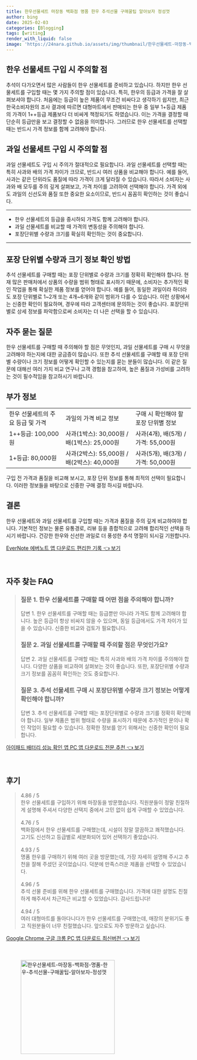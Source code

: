 ```yaml
---
title: 한우선물세트 마장동 백화점 명품 한우 추석선물 구매꿀팁 알아보자 정성껏
author: bing
date: 2025-02-03
categories: [Blogging]
tags: [writing]
render_with_liquid: false
image: 'https://24nara.github.io/assets/img/thumbnail/한우선물세트-마장동-백화점-명품-한우-추석선물-구매꿀팁-알아보자-정성껏.webp'
---
```



<h2 id='한우선물세트구입주의사항'>한우 선물세트 구입 시 주의할 점</h2>

<p>추석이 다가오면서 많은 사람들이 한우 선물세트를 준비하고 있습니다. 하지만 한우 선물세트를 구입할 때는 몇 가지 주의할 점이 있습니다. 특히, 한우의 등급과 가격을 잘 살펴보셔야 합니다. 처음에는 등급이 높은 제품이 무조건 비싸다고 생각하기 쉽지만, 최근 한국소비자원의 조사 결과에 따르면 대형마트에서 판매되는 한우 중 일부 1+등급 제품의 가격이 1++등급 제품보다 더 비싸게 책정되기도 하였습니다. 이는 가격을 결정할 때 단순히 등급만을 보고 결정할 수 없음을 의미합니다. 그러므로 한우 선물세트를 선택할 때는 반드시 가격 정보를 함께 고려해야 합니다.</p>

<h2 id='과일선물세트구입주의사항'>과일 선물세트 구입 시 주의할 점</h2>

<p>과일 선물세트도 구입 시 주의가 절대적으로 필요합니다. 과일 선물세트를 선택할 때는 특히 사과와 배의 가격 차이가 크므로, 반드시 여러 상품을 비교해야 합니다. 예를 들어, 사과는 같은 단위라도 품질에 따라 가격이 크게 달라질 수 있습니다. 따라서 소비자는 사과와 배 모두를 주의 깊게 살펴보고, 가격 차이를 고려하여 선택해야 합니다. 가격 외에도 과일의 신선도와 품질 또한 중요한 요소이므로, 반드시 꼼꼼히 확인하는 것이 좋습니다.</p>

<hr />

<ul>
    <li>한우 선물세트의 등급을 중시하되 가격도 함께 고려해야 합니다.</li>
    <li>과일 선물세트를 비교할 때 가격의 변동성을 주의해야 합니다.</li>
    <li>포장단위별 수량과 크기를 확실히 확인하는 것이 중요합니다.</li>
</ul>

<hr />

<h2 id='포장단위정보확인방법'>포장 단위별 수량과 크기 정보 확인 방법</h2>

<p>추석 선물세트를 구매할 때는 포장 단위별로 수량과 크기를 정확히 확인해야 합니다. 현재 많은 판매처에서 상품의 수량을 범위 형태로 표시하기 때문에, 소비자는 추가적인 확인 작업을 통해 확실한 제품 정보를 얻어야 합니다. 예를 들어, 동일한 과일이라 하더라도 포장 단위별로 1~2개 또는 4개~6개와 같이 범위가 다를 수 있습니다. 이런 상황에서는 신중한 확인이 필요하며, 경우에 따라 고객센터에 문의하는 것이 좋습니다. 포장단위별로 상세 정보를 파악함으로써 소비자는 더 나은 선택을 할 수 있습니다.</p>

<h2 id='자주묻는질문'>자주 묻는 질문</h2>

<p>한우 선물세트를 구매할 때 주의해야 할 점은 무엇인지, 과일 선물세트를 구매 시 무엇을 고려해야 하는지에 대한 궁금증이 많습니다. 또한 추석 선물세트를 구매할 때 포장 단위별 수량이나 크기 정보를 어떻게 확인할 수 있는지를 묻는 분들이 많습니다. 이 같은 질문에 대해선 여러 가지 비교 연구나 고객 경험을 참고하여, 높은 품질과 가성비를 고려하는 것이 필수적임을 참고하시기 바랍니다.</p>

<h2 id='부가정보'>부가 정보</h2>

<table>
    <tr>
        <td>한우 선물세트의 주요 등급 및 가격</td>
        <td>과일의 가격 비교 정보</td>
        <td>구매 시 확인해야 할 포장 단위별 정보</td>
    </tr>
    <tr>
        <td>1++등급: 100,000원</td>
        <td>사과(1박스): 30,000원 / 배(1박스): 25,000원</td>
        <td>사과(4개), 배(5개) / 가격: 55,000원</td>
    </tr>
    <tr>
        <td>1+등급: 80,000원</td>
        <td>사과(2박스): 55,000원 / 배(2박스): 40,000원</td>
        <td>사과(5개), 배(3개) / 가격: 50,000원</td>
    </tr>
</table>

<p>구입 전 가격과 품질을 비교해 보시고, 포장 단위 정보를 통해 최적의 선택이 필요합니다. 이러한 정보들을 바탕으로 신중한 구매 결정 하시길 바랍니다.</p>

<h2 id='결론'>결론</h2>

<p>한우 선물세트와 과일 선물세트를 구입할 때는 가격과 품질을 주의 깊게 비교하여야 합니다. 기본적인 정보는 물론 유통경로, 리뷰 등을 종합적으로 고려해 합리적인 선택을 하시기 바랍니다. 건강한 한우와 신선한 과일로 더 풍성한 추석 명절이 되시길 기원합니다.</p>


<p><a class="click-button" title="EverNote 에버노트 앱 다운로드 편리한 기록" href="https://24nara.github.io/posts/EverNote-%EC%97%90%EB%B2%84%EB%85%B8%ED%8A%B8-%EC%95%B1-%EB%8B%A4%EC%9A%B4%EB%A1%9C%EB%93%9C-%ED%8E%B8%EB%A6%AC%ED%95%9C-%EA%B8%B0%EB%A1%9D/" rel="dofollow">EverNote 에버노트 앱 다운로드 편리한 기록 👈 보기</a></p><br>
<h2 id='자주_찾는_FAQ'>자주 찾는 FAQ</h2>
<div itemscope="" itemtype="https://schema.org/FAQPage"> 
<blockquote> 
<div itemscope="" itemprop="mainEntity" itemtype="https://schema.org/Question"> 
<h3 itemprop="name">질문 1. 한우 선물세트를 구매할 때 어떤 점을 주의해야 합니까?</h3> 
<div itemscope="" itemprop="acceptedAnswer" itemtype="https://schema.org/Answer"> 
<span itemprop="text"> 
<p>답변 1. 한우 선물세트를 구매할 때는 등급뿐만 아니라 가격도 함께 고려해야 합니다. 높은 등급이 항상 비싸지 않을 수 있으며, 동일 등급에서도 가격 차이가 있을 수 있습니다. 신중한 비교와 검토가 필요합니다.</p> 
</span> 
</div> 
</div> 

<div itemscope="" itemprop="mainEntity" itemtype="https://schema.org/Question"> 
<h3 itemprop="name">질문 2. 과일 선물세트를 구매할 때 주의할 점은 무엇인가요?</h3> 
<div itemscope="" itemprop="acceptedAnswer" itemtype="https://schema.org/Answer"> 
<span itemprop="text"> 
<p>답변 2. 과일 선물세트를 구매할 때는 특히 사과와 배의 가격 차이를 주의해야 합니다. 다양한 상품을 비교하여 살펴보는 것이 좋습니다. 또한, 포장단위별 수량과 크기 정보를 꼼꼼히 확인하는 것도 중요합니다.</p> 
</span> 
</div> 
</div> 

<div itemscope="" itemprop="mainEntity" itemtype="https://schema.org/Question"> 
<h3 itemprop="name">질문 3. 추석 선물세트 구매 시 포장단위별 수량과 크기 정보는 어떻게 확인해야 합니까?</h3> 
<div itemscope="" itemprop="acceptedAnswer" itemtype="https://schema.org/Answer"> 
<span itemprop="text"> 
<p>답변 3. 추석 선물세트를 구매할 때는 포장단위별로 수량과 크기를 정확히 확인해야 합니다. 일부 제품은 범위 형태로 수량을 표시하기 때문에 추가적인 문의나 확인 작업이 필요할 수 있습니다. 정확한 정보를 얻기 위해서는 신중한 확인이 필요합니다.</p> 
</span> 
</div> 
</div> 
</blockquote> 
</div>
<p><a class="click-button" title="아이패드 배터리 성능 확인 앱 PC 앱 다운로드 전문 추천" href="https://24nara.github.io/posts/%EC%95%84%EC%9D%B4%ED%8C%A8%EB%93%9C-%EB%B0%B0%ED%84%B0%EB%A6%AC-%EC%84%B1%EB%8A%A5-%ED%99%95%EC%9D%B8-%EC%95%B1-PC-%EC%95%B1-%EB%8B%A4%EC%9A%B4%EB%A1%9C%EB%93%9C-%EC%A0%84%EB%AC%B8-%EC%B6%94%EC%B2%9C/" rel="dofollow">아이패드 배터리 성능 확인 앱 PC 앱 다운로드 전문 추천 👈 보기</a></p><br>
<h2 id='후기'>후기</h2>
<div itemscope itemtype="https://schema.org/Product">
  <blockquote>
  <div itemprop="review" itemscope itemtype="https://schema.org/Review">
      <div itemprop="reviewRating" itemscope itemtype="https://schema.org/Rating"> <span itemprop="ratingValue">4.86</span> / <span itemprop="bestRating">5</span> </div>
      <span itemprop="reviewBody">한우 선물세트를 구입하기 위해 마장동을 방문했습니다. 직원분들이 정말 친절하게 설명해 주셔서 다양한 선택지 중에서 고민 없이 쉽게 구매할 수 있었습니다.</span>
  </div>
  <br>
  <div itemprop="review" itemscope itemtype="https://schema.org/Review">
      <div itemprop="reviewRating" itemscope itemtype="https://schema.org/Rating"> <span itemprop="ratingValue">4.76</span> / <span itemprop="bestRating">5</span> </div>
      <span itemprop="reviewBody">백화점에서 한우 선물세트를 구매했는데, 시설이 정말 깔끔하고 쾌적했습니다. 고기도 신선하고 등급별로 세분화되어 있어 선택하기 좋았습니다.</span>
  </div>
  <br>
  <div itemprop="review" itemscope itemtype="https://schema.org/Review">
      <div itemprop="reviewRating" itemscope itemtype="https://schema.org/Rating"> <span itemprop="ratingValue">4.93</span> / <span itemprop="bestRating">5</span> </div>
      <span itemprop="reviewBody">명품 한우를 구매하기 위해 여러 곳을 방문했는데, 가장 자세히 설명해 주시고 추천을 잘해 주셨던 곳이었습니다. 덕분에 만족스러운 제품을 선택할 수 있었습니다.</span>
  </div>
  <br>
  <div itemprop="review" itemscope itemtype="https://schema.org/Review">
      <div itemprop="reviewRating" itemscope itemtype="https://schema.org/Rating"> <span itemprop="ratingValue">4.96</span> / <span itemprop="bestRating">5</span> </div>
      <span itemprop="reviewBody">추석 선물 준비를 위해 한우 선물세트를 구매했습니다. 가격에 대한 설명도 친절하게 해주셔서 차근차근 비교할 수 있었습니다. 감사드립니다!</span>
  </div>
  <br>
  <div itemprop="review" itemscope itemtype="https://schema.org/Review">
      <div itemprop="reviewRating" itemscope itemtype="https://schema.org/Rating"> <span itemprop="ratingValue">4.94</span> / <span itemprop="bestRating">5</span> </div>
      <span itemprop="reviewBody">여러 대형마트를 돌아다니다가 한우 선물세트를 구매했는데, 매장의 분위기도 좋고 직원분들이 너무 친절했습니다. 앞으로도 자주 방문하고 싶습니다.</span>
  </div>
  </blockquote>
</div>
<p><a class="click-button" title="Google Chrome 구글 크롬 PC 앱 다운로드 최신버전" href="https://24nara.github.io/posts/Google-Chrome-%EA%B5%AC%EA%B8%80-%ED%81%AC%EB%A1%AC-PC-%EC%95%B1-%EB%8B%A4%EC%9A%B4%EB%A1%9C%EB%93%9C-%EC%B5%9C%EC%8B%A0%EB%B2%84%EC%A0%84/" rel="dofollow">Google Chrome 구글 크롬 PC 앱 다운로드 최신버전 👈 보기</a></p><br>
<figure class="image"><img src="https://24nara.github.io/assets/img/thumbnail/한우선물세트-마장동-백화점-명품-한우-추석선물-구매꿀팁-알아보자-정성껏.webp" alt="한우선물세트-마장동-백화점-명품-한우-추석선물-구매꿀팁-알아보자-정성껏" width="256" height="256"></figure>